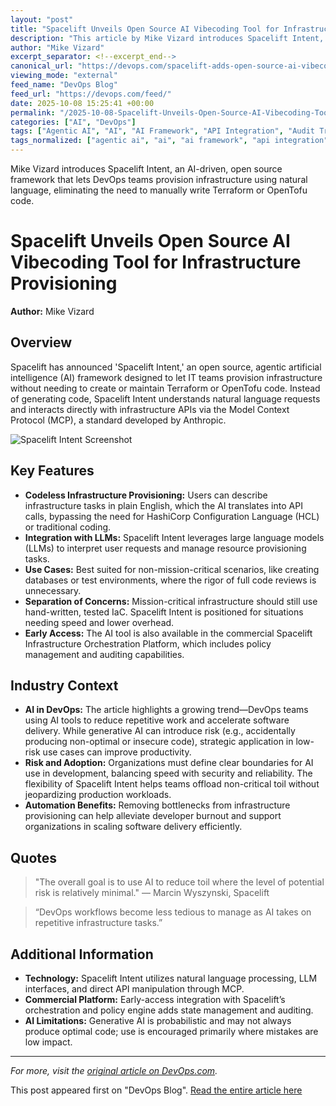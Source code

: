```yaml
---
layout: "post"
title: "Spacelift Unveils Open Source AI Vibecoding Tool for Infrastructure Provisioning"
description: "This article by Mike Vizard introduces Spacelift Intent, an open source AI-powered framework that allows infrastructure provisioning through natural language instead of traditional IaC scripts like Terraform or OpenTofu. The piece discusses how this approach can reduce developer toil for non-critical infrastructure and explores the broader implications of AI automation in DevOps workflows."
author: "Mike Vizard"
excerpt_separator: <!--excerpt_end-->
canonical_url: "https://devops.com/spacelift-adds-open-source-ai-vibecoding-tool-to-provision-infrastructure/"
viewing_mode: "external"
feed_name: "DevOps Blog"
feed_url: "https://devops.com/feed/"
date: 2025-10-08 15:25:41 +00:00
permalink: "/2025-10-08-Spacelift-Unveils-Open-Source-AI-Vibecoding-Tool-for-Infrastructure-Provisioning.html"
categories: ["AI", "DevOps"]
tags: ["Agentic AI", "AI", "AI Framework", "API Integration", "Audit Trails", "DevOps", "DevOps Automation", "DevOps Workflows", "IaC", "Infrastructure Provisioning", "LLM", "MCP", "Natural Language Provisioning", "OpenTofu", "Orchestration Platform", "Policy Engine", "Posts", "Social Facebook", "Social LinkedIn", "Social X", "Spacelift", "Spacelift Intent", "Terraform", "Vibecoding"]
tags_normalized: ["agentic ai", "ai", "ai framework", "api integration", "audit trails", "devops", "devops automation", "devops workflows", "iac", "infrastructure provisioning", "llm", "mcp", "natural language provisioning", "opentofu", "orchestration platform", "policy engine", "posts", "social facebook", "social linkedin", "social x", "spacelift", "spacelift intent", "terraform", "vibecoding"]
---
```


Mike Vizard introduces Spacelift Intent, an AI-driven, open source framework that lets DevOps teams provision infrastructure using natural language, eliminating the need to manually write Terraform or OpenTofu code.<!--excerpt_end-->

# Spacelift Unveils Open Source AI Vibecoding Tool for Infrastructure Provisioning

**Author:** Mike Vizard

## Overview

Spacelift has announced 'Spacelift Intent,' an open source, agentic artificial intelligence (AI) framework designed to let IT teams provision infrastructure without needing to create or maintain Terraform or OpenTofu code. Instead of generating code, Spacelift Intent understands natural language requests and interacts directly with infrastructure APIs via the Model Context Protocol (MCP), a standard developed by Anthropic.

![Spacelift Intent Screenshot](https://devops.com/wp-content/uploads/2025/10/Spacelift-Intent-Screenshot.png)

## Key Features

- **Codeless Infrastructure Provisioning:** Users can describe infrastructure tasks in plain English, which the AI translates into API calls, bypassing the need for HashiCorp Configuration Language (HCL) or traditional coding.
- **Integration with LLMs:** Spacelift Intent leverages large language models (LLMs) to interpret user requests and manage resource provisioning tasks.
- **Use Cases:** Best suited for non-mission-critical scenarios, like creating databases or test environments, where the rigor of full code reviews is unnecessary.
- **Separation of Concerns:** Mission-critical infrastructure should still use hand-written, tested IaC. Spacelift Intent is positioned for situations needing speed and lower overhead.
- **Early Access:** The AI tool is also available in the commercial Spacelift Infrastructure Orchestration Platform, which includes policy management and auditing capabilities.

## Industry Context

- **AI in DevOps:** The article highlights a growing trend—DevOps teams using AI tools to reduce repetitive work and accelerate software delivery. While generative AI can introduce risk (e.g., accidentally producing non-optimal or insecure code), strategic application in low-risk use cases can improve productivity.
- **Risk and Adoption:** Organizations must define clear boundaries for AI use in development, balancing speed with security and reliability. The flexibility of Spacelift Intent helps teams offload non-critical toil without jeopardizing production workloads.
- **Automation Benefits:** Removing bottlenecks from infrastructure provisioning can help alleviate developer burnout and support organizations in scaling software delivery efficiently.

## Quotes

> "The overall goal is to use AI to reduce toil where the level of potential risk is relatively minimal." — Marcin Wyszynski, Spacelift

> “DevOps workflows become less tedious to manage as AI takes on repetitive infrastructure tasks.”

## Additional Information

- **Technology:** Spacelift Intent utilizes natural language processing, LLM interfaces, and direct API manipulation through MCP.
- **Commercial Platform:** Early-access integration with Spacelift’s orchestration and policy engine adds state management and auditing.
- **AI Limitations:** Generative AI is probabilistic and may not always produce optimal code; use is encouraged primarily where mistakes are low impact.

---

*For more, visit the [original article on DevOps.com](https://devops.com/spacelift-adds-open-source-ai-vibecoding-tool-to-provision-infrastructure/).*

This post appeared first on "DevOps Blog". [Read the entire article here](https://devops.com/spacelift-adds-open-source-ai-vibecoding-tool-to-provision-infrastructure/)
